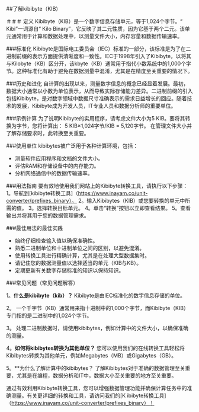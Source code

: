 ##了解kibibyte（KIB）

＃＃＃ 定义
Kibibyte（KIB）是一个数字信息存储单元，等于1,024个字节。“ Kibi”一词源自“ Kilo Binary”，它反映了其二元性质，因为它基于两个二元。该单元通常用于计算和数据处理中，以测量文件大小，内存容量和数据传输速率。

###标准化
Kibibyte是国际电工委员会（IEC）标准的一部分，该标准是为了在二进制前缀的表示方面提供清晰度和一致性。IEC于1998年引入了Kibibyte，以将其与Kilobyte（KB）区分开，该kbyte（KB）通常用于指代小数系统中的1,000个字节。这种标准化有助于避免在数据测量中混淆，尤其是在精度至关重要的情况下。

###历史和进化
自计算的出现以来，测量数字信息的概念已经显着发展。最初，数据大小通常以小数为单位表示，从而导致实际存储能力差异。二进制前缀的引入包括Kibibyte，是对数字领域中数据尺寸准确表示的需求日益增长的回应。随着技术的发展，Kibibyte成为开发人员，IT专业人员和数据分析师的重要单位。

###示例计算
为了说明Kibibyte的实用程序，请考虑文件大小为5 KIB。要将其转换为字节，您将计算出：
5 KIB×1,024字节/KIB = 5,120字节。
在管理文件大小并了解存储要求时，此转换至关重要。

###使用单位
kibibytes被广泛用于各种计算环境，包括：
- 测量软件应用程序和文档的文件大小。
- 评估RAM和存储设备中的内存能力。
- 分析网络通信中的数据传输速率。

###用法指南
要有效地使用我们网站上的Kibibyte转换工具，请执行以下步骤：
1。导航到[kibibyte转换工具]（https://www.inayam.co/unit-converter/prefixes_binary）。
2。输入Kibibytes（KIB）或您要转换的单元中所需的值。
3。选择转换目标单元。
4。单击“转换”按钮以立即查看结果。
5。查看输出并将其用于您的数据管理需求。

###最佳用法的最佳实践
- 始终仔细检查输入值以确保准确性。
- 熟悉二进制单位和十进制单位之间的区别，以避免混淆。
- 使用转换工具进行精确计算，尤其是在处理大型数据集时。
- 请记住您的数据测量值以选择适当的单元（KIB与KB）。
- 定期更新有关数字存储标准的知识以保持知识。

###常见问题（常见问题解答）

1。**什么是kibibyte（kib）？**
Kibibyte是由IEC标准化的数字信息存储的单位。

2。
一个千字节（KB）通常用来指十进制中的1,000个字节，而Kibibyte（KIB）专门指的是二进制中的1,024个字节。

3。
处理二进制数据时，请使用kibibytes，例如计算中的文件大小，以确保准确的测量。

4。**如何将kibibytes转换为其他单位？**
您可以使用我们的在线转换工具轻松将Kibibytes转换为其他单元，例如Megabytes（MB）或Gigabytes（GB）。

5。**为什么了解计算中的kibibytes？
了解Kibibytes对于准确的数据管理至关重要，尤其是在编程，数据分析和IT中，数据大小至关重要的地方至关重要。

通过有效利用Kibibyte转换工具，您可以增强数据管理功能并确保计算任务中的准确测量。有关更详细的转换和工具，请访问我们的[K ibibyte转换工具]（https://www.inayam.co/unit-converter/prefixes_binary）！